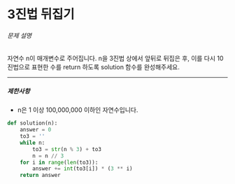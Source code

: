 # 3진법 뒤집기

###### 문제 설명

자연수 n이 매개변수로 주어집니다. n을 3진법 상에서 앞뒤로 뒤집은 후, 이를 다시 10진법으로 표현한 수를 return 하도록 solution 함수를 완성해주세요.

------

##### 제한사항

- n은 1 이상 100,000,000 이하인 자연수입니다.



```python
def solution(n):
    answer = 0
    to3 = ''
    while n:
        to3 = str(n % 3) + to3
        n = n // 3
    for i in range(len(to3)):
        answer += int(to3[i]) * (3 ** i)
    return answer
```

